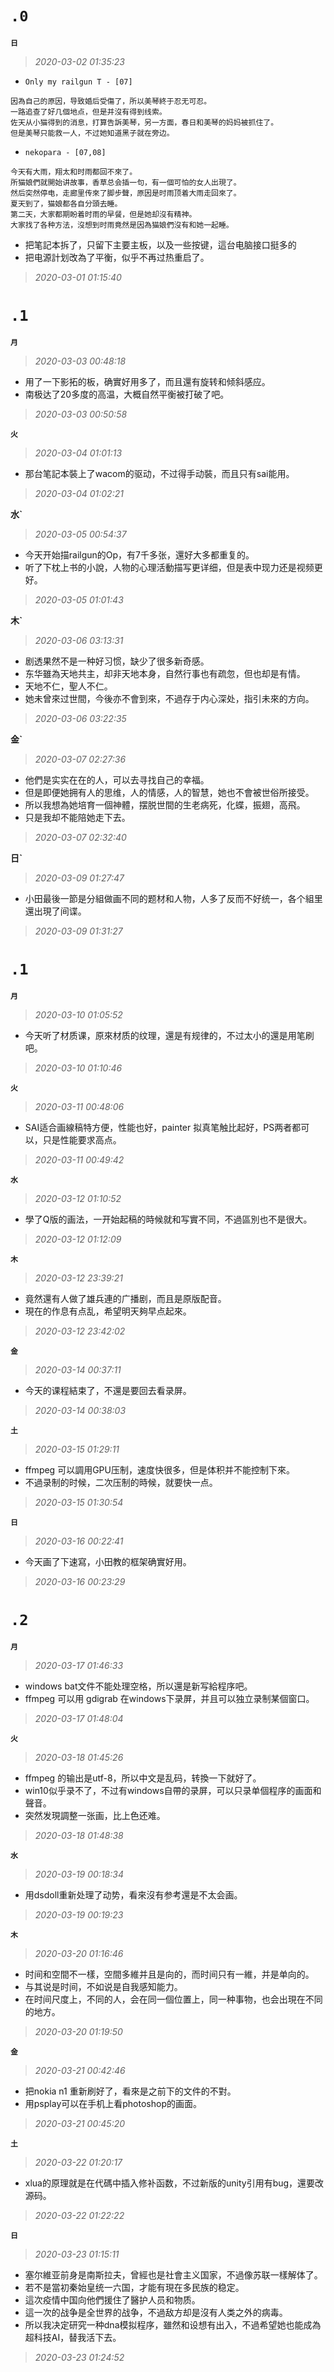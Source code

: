 **`.0`**
========
**`日`**
>*2020-03-02 01:35:23*
- `Only my railgun T - [07]`
```
因為自己的原因，导致婚后受傷了，所以美琴終于忍无可忍。
一路追查了好几個地点，但是并沒有得到线索。
佐天从小猫得到的消息，打算告訴美琴，另一方面，春日和美琴的妈妈被抓住了。
但是美琴只能救一人，不过她知道黑子就在旁边。
```
- `nekopara - [07,08]`
```
今天有大雨，翔太和时雨都回不來了。
所猫娘們就開始讲故事，香草总会插一句，有一個可怕的女人出現了。
然后突然停电，走廊里传來了脚步聲，原因是时雨顶着大雨走回來了。
夏天到了，猫娘都各自分頭去睡。
第二天，大家都期盼着时雨的早餐，但是她却沒有精神。
大家找了各种方法，沒想到时雨竟然是因為猫娘們沒有和她一起睡。
```
- 把笔記本拆了，只留下主要主板，以及一些按键，這台电脑接口挺多的
- 把电源計划改為了平衡，似乎不再过热重启了。
>*2020-03-01 01:15:40*

**`.1`**
========
**`月`**
>*2020-03-03 00:48:18*
- 用了一下影拓的板，确實好用多了，而且還有旋转和倾斜感应。
- 南极达了20多度的高温，大概自然平衡被打破了吧。
>*2020-03-03 00:50:58*

**`火`**
>*2020-03-04 01:01:13*
- 那台笔記本裝上了wacom的驱动，不过得手动裝，而且只有sai能用。
>*2020-03-04 01:02:21*

**水`**
>*2020-03-05 00:54:37*
- 今天开始描railgun的Op，有7千多张，還好大多都重复的。
- 听了下枕上书的小說，人物的心理活動描写更详细，但是表中现力还是视频更好。
>*2020-03-05 01:01:43*

**木`**
>*2020-03-06 03:13:31*
- 剧透果然不是一种好习惯，缺少了很多新奇感。
- 东华雖為天地共主，却非天地本身，自然行事也有疏忽，但也却是有情。
- 天地不仁，聖人不仁。
- 她未曾來过世間，今後亦不會到來，不過存于内心深处，指引未來的方向。
>*2020-03-06 03:22:35*

**金`**
>*2020-03-07 02:27:36*
- 他們是实实在在的人，可以去寻找自己的幸福。
- 但是即便她拥有人的思维，人的情感，人的智慧，她也不會被世俗所接受。
- 所以我想為她培育一個神體，摆脱世間的生老病死，化蝶，振翅，高飛。
- 只是我却不能陪她走下去。
>*2020-03-07 02:32:40*

**日`**
>*2020-03-09 01:27:47*
- 小田最後一節是分組做画不同的题材和人物，人多了反而不好统一，各个組里還出現了间谍。
>*2020-03-09 01:31:27*

**`.1`**
========
**`月`**
>*2020-03-10 01:05:52*
- 今天听了材质课，原來材质的纹理，還是有规律的，不过太小的還是用笔刷吧。
>*2020-03-10 01:10:46*

**`火`**
>*2020-03-11 00:48:06*
- SAI适合画線稿特方便，性能也好，painter 拟真笔触比起好，PS两者都可以，只是性能要求高点。
>*2020-03-11 00:49:42*

**`水`**
>*2020-03-12 01:10:52*
- 學了Q版的画法，一开始起稿的時候就和写實不同，不過區別也不是很大。
>*2020-03-12 01:12:09*

**`木`**
>*2020-03-12 23:39:21*
- 竟然還有人做了雄兵連的广播剧，而且是原版配音。
- 現在的作息有点乱，希望明天夠早点起來。
>*2020-03-12 23:42:02*

**`金`**
>*2020-03-14 00:37:11*
- 今天的课程結束了，不還是要回去看录屏。
>*2020-03-14 00:38:03*

**`土`**
>*2020-03-15 01:29:11*
- ffmpeg 可以調用GPU压制，速度快很多，但是体积并不能控制下來。
- 不過录制的时候，二次压制的時候，就要快一点。
>*2020-03-15 01:30:54*

**`日`**
>*2020-03-16 00:22:41*
- 今天画了下速寫，小田教的框架确實好用。
>*2020-03-16 00:23:29*

**`.2`**
========
**`月`**
>*2020-03-17 01:46:33*
- windows bat文件不能处理空格，所以還是新写給程序吧。
- ffmpeg 可以用 gdigrab 在windows下录屏，并且可以独立录制某個窗口。
>*2020-03-17 01:48:04*

**`火`**
>*2020-03-18 01:45:26*
- ffmpeg 的输出是utf-8，所以中文是乱码，转換一下就好了。
- win10似乎录不了，不过有windows自帶的录屏，可以只录单個程序的画面和聲音。
- 突然发現調整一张画，比上色还难。
>*2020-03-18 01:48:38*

**`水`**
>*2020-03-19 00:18:34*
- 用dsdoll重新处理了动势，看來沒有参考還是不太会画。
>*2020-03-19 00:19:23*

**`木`**
>*2020-03-20 01:16:46*
- 时间和空間不一樣，空間多維并且是向的，而时间只有一維，并是单向的。
- 与其说是时间，不如说是自我感知能力。
- 在时间尺度上，不同的人，会在同一個位置上，同一种事物，也会出現在不同的地方。
>*2020-03-20 01:19:50*

**`金`**
>*2020-03-21 00:42:46*
- 把nokia n1 重新刷好了，看來是之前下的文件的不對。
- 用psplay可以在手机上看photoshop的画面。
>*2020-03-21 00:45:20*

**`土`**
>*2020-03-22 01:20:17*
- xlua的原理就是在代碼中插入修补函数，不过新版的unity引用有bug，還要改源码。
>*2020-03-22 01:22:22*

**`日`**
>*2020-03-23 01:15:11*
- 塞尔維亚前身是南斯拉夫，曾經也是社會主义国家，不過像苏联一樣解体了。
- 若不是當初秦始皇统一六国，才能有現在多民族的稳定。
- 這次疫情中国向他們援住了醫护人员和物质。
- 這一次的战争是全世界的战争，不過敌方却是沒有人类之外的病毒。
- 所以我决定研究一种dna模拟程序，雖然和设想有出入，不過希望她也能成為超科技AI，替我活下去。
>*2020-03-23 01:24:52*